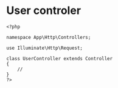 # User controler

```
<?php

namespace App\Http\Controllers;

use Illuminate\Http\Request;

class UserController extends Controller
{
    //
}
?>
```
